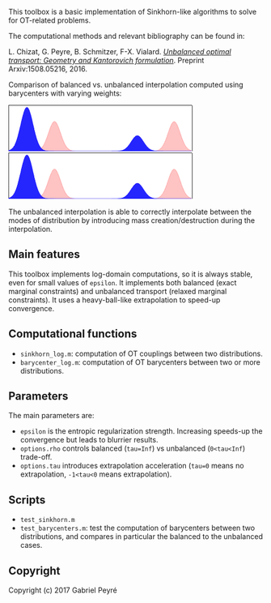 This toolbox is a basic implementation of Sinkhorn-like algorithms to solve for OT-related problems.

The computational methods and relevant bibliography can be found in:

L. Chizat, G. Peyre, B. Schmitzer, F-X. Vialard. _[Unbalanced optimal transport: Geometry and Kantorovich formulation](ttp://arxiv.org/abs/1607.05816)_. Preprint Arxiv:1508.05216, 2016.

Comparison of balanced vs. unbalanced interpolation computed using barycenters with varying weights:

![Balanced interpolation](img/interp-rhoInf.gif)
![Unbalanced interpolation](img/interp-rho0.3.gif)

The unbalanced interpolation is able to correctly interpolate between the modes of distribution by introducing mass creation/destruction during the interpolation.

Main features
-----

This toolbox implements log-domain computations, so it is always stable, even for small values of `epsilon`. It implements both balanced (exact marginal constraints) and unbalanced transport (relaxed marginal constraints). It uses a heavy-ball-like extrapolation to speed-up convergence.

Computational functions
-------

- `sinkhorn_log.m`: computation of OT couplings between two distributions.
- `barycenter_log.m`: computation of OT barycenters between two or more distributions.

Parameters
-------

The main parameters are:
- `epsilon` is the entropic regularization strength. Increasing speeds-up the convergence but leads to blurrier results.
- `options.rho` controls balanced (`tau=Inf`) vs unbalanced (`0<tau<Inf`) trade-off.
- `options.tau` introduces extrapolation acceleration (`tau=0` means no extrapolation, `-1<tau<0` means extrapolation).

Scripts
-------

- `test_sinkhorn.m`
- `test_barycenters.m`: test the computation of barycenters between two distributions, and compares in particular the balanced to the unbalanced cases.

Copyright
-------

Copyright (c) 2017 Gabriel Peyré
